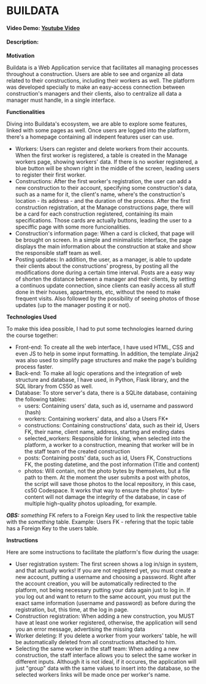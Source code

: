 # BUILDATA
#### Video Demo:  [Youtube Video](https://youtu.be/RDXGWPb5yQI?si=aLBf_D-08Pa3KCFo)
#### Description:

**Motivation**

Buildata is a Web Application service that facilitates all managing processes throughout a construction. Users are able to see and organize all data related to their constructions, including their workers as well. The platform was developed specially to make an easy-access connection between construction's managers and their clients, also to centralize all data a manager must handle, in a single interface.

**Functionalities**

Diving into Buildata's ecosystem, we are able to explore some features, linked with some pages as well. Once users are logged into the platform, there's a homepage containing all indepent features user can use.
* Workers: Users can register and delete workers from their accounts. When the first worker is registered, a table is created in the Manage workers page, showing workers' data. If there is no worker registered, a blue button will be shown right in the middle of the screen, leading users to register their first worker.
* Constructions: After the first worker's registration, the user can add a new construction to their account, specifying some construction's data, such as a name for it, the client's name, where's the construction's location - its address - and the duration of the process. After the first construction registration, at the Manage constructions page, there will be a card for each construction registered, containing its main specifications. Those cards are actually buttons, leading the user to a speciffic page with some more funcionalities.
* Construction's information page: When a card is clicked, that page will be brought on screen. In a simple and minimalistic interface, the page displays the main information about the construction at stake and show the responsible staff team as well.
* Posting updates: In addition, the user, as a manager, is able to update their clients about the constructions' progress, by posting all the modifications done during a certain time interval. Posts are a easy way of shorten the distance between a manager and their clients, by setting a continuos update connection, since clients can easily access all stuff done in their houses, appartments, etc, without the need to make frequent visits. Also followed by the possibility of seeing photos of those updates (up to the manager posting it or not).

**Technologies Used**

To make this idea possible, I had to put some technologies learned during the course together:
* Front-end: To create all the web interface, I have used HTML, CSS and even JS to help in some input formatting. In addition, the template Jinja2 was also used to simplify page structures and make the page's building process faster.
* Back-end: To make all logic operations and the integration of web structure and database, I have used, in Python, Flask library, and the SQL library from CS50 as well.
* Database: To store server's data, there is a SQLite database, containing the following tables:
    * users: Containing users' data, such as id, username and password (hash)
    * workers: Containing workers' data, and also a Users FK*
    * constructions: Containing constructions' data, such as their id, Users FK, their name, client name, address, starting and ending dates
    * selected_workers: Responsible for linking, when selected into the platform, a worker to a construction, meaning that worker will be in the staff team of the created construction
    * posts: Containing posts' data, such as id, Users FK, Constructions FK, the posting datetime, and the post information (Title and content)
    * photos: Will contain, not the photo bytes by themselves, but a file path to them. At the moment the user submits a post with photos, the script will save those photos to the local repository, in this case, cs50 Codespace. It works that way to ensure the photos' byte-content will not damage the integrity of the database, in case of multiple high-quality photos uploading, for example.

**_OBS:_** _something_ FK refers to a Foreign Key used to link the respective table with the _something_ table. Example: Users FK - refering that the topic table has a Foreign Key to the users table.

**Instructions**

Here are some instructions to facilitate the platform's flow during the usage:
* User registration system: The first screen shows a log in/sign in system, and that actually works! If you are not registered yet, you must create a new account, putting a username and choosing a password. Right after the account creation, you will be automatically redirected to the platform, not being necessary putting your data again just to log in. If you log out and want to return to the same account, you must put the exact same information (username and password) as before during the registration, but, this time, at the log in page.
* Construction registration: When adding a new construction, you MUST have at least one worker registered, otherwise, the application will send you an error message, advertising the missing data
* Worker deleting: If you delete a worker from your workers' table, he will be automatically deleted from all constructions attached to him.
* Selecting the same worker in the staff team: When adding a new construction, the staff interface allows you to select the same worker in different inputs. Although it is not ideal, if it occures, the application will just "group" data with the same values to insert into the database, so the selected workers links will be made once per worker's name.
